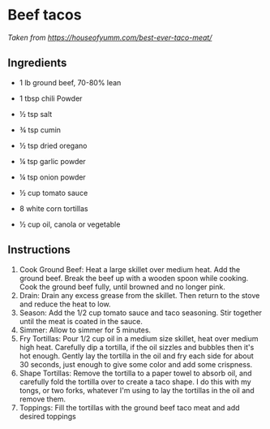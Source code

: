 # Beef tacos
*Taken from https://houseofyumm.com/best-ever-taco-meat/*

## Ingredients
- 1 lb ground beef, 70-80% lean
- 1 tbsp chili Powder
- ½ tsp salt
- ¾ tsp cumin
- ½ tsp dried oregano
- ¼ tsp garlic powder
- ¼ tsp onion powder
- ½ cup tomato sauce

- 8 white corn tortillas
- ½ cup oil, canola or vegetable

## Instructions
1. Cook Ground Beef: Heat a large skillet over medium heat. Add the ground beef. Break the beef up with a wooden spoon while cooking. Cook the ground beef fully, until browned and no longer pink.
2. Drain: Drain any excess grease from the skillet. Then return to the stove and reduce the heat to low.
3. Season: Add the 1/2 cup tomato sauce and taco seasoning. Stir together until the meat is coated in the sauce.
4. Simmer: Allow to simmer for 5 minutes.
5. Fry Tortillas: Pour 1/2 cup oil in a medium size skillet, heat over medium high heat. Carefully dip a tortilla, if the oil sizzles and bubbles then it's hot enough. Gently lay the tortilla in the oil and fry each side for about 30 seconds, just enough to give some color and add some crispness.
6. Shape Tortillas: Remove the tortilla to a paper towel to absorb oil, and carefully fold the tortilla over to create a taco shape. I do this with my tongs, or two forks, whatever I'm using to lay the tortillas in the oil and remove them.
7. Toppings: Fill the tortillas with the ground beef taco meat and add desired toppings
